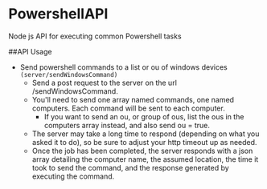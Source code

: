 # PowershellAPI
Node js API for executing common Powershell tasks

##API Usage

- Send powershell commands to a list or ou of windows devices `(server/sendWindowsCommand)`
  - Send a post request to the server on the url /sendWindowsCommand.
  - You'll need to send one array named commands, one named computers. Each command will be sent to each computer.
    - If you want to send an ou, or group of ous, list the ous in the computers array instead, and also send ou = true.
  - The server may take a long time to respond (depending on what you asked it to do), so be sure to adjust your http timeout up as needed.
  - Once the job has been completed, the server responds with a json array detailing the computer name, the assumed location, the time it took to send the command, and the response generated by executing the command.
  
  
